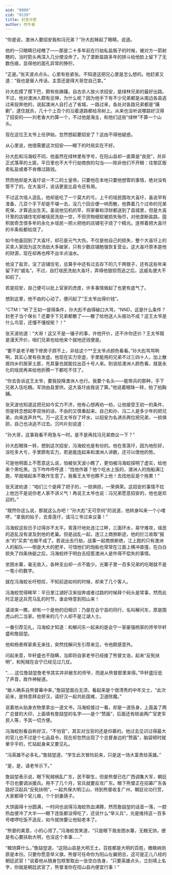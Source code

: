 ```yaml
---
aid: "0008"
zid: "0139"
title: 封官许愿
author: 吹牛者
---
```


“你是说，澳洲人要招安我和冯兄弟？”孙大彪眯起了眼睛，说道。

他的一只眼睛已经瞎了――那是二十多年前在行劫私盐贩子的时候，被对方一箭射瞎的，当时箭头再深入几分便没命了。为了垄断盐路多年的拼斗给他脸上留下了无数伤痕，显得他的面孔异常的狰狞。

“正是。”张天波点点头。心里有些紧张。不知道这把兄心里是怎么想的。他赶紧又道：“我也是替人传话，主意还是得大哥您自己拿。”

孙大彪摸了摸下巴，颇有些踌躇。自古杀人放火求招安，是绿林兄弟的最好出路。不过，他对澳洲人颇有忌惮，为什么呢？因为他手下有不少兄弟都是从南边各县逃过来投奔他的，说起澳洲人自打占了省城，一路过来，各处对各路兄弟都是“痛剿”，逮住就杀，几十个上百个的沿着道路都给吊树上。从来也没听说哪路好汉得了招安的――刘老香大约算一个，不过他是海主，和他们这些“绿林”不算一个山头。

现在这位王太爷上任伊始，忽然想起要招安了？这由不得他疑惑。

从心里说，他很需要这次招安――眼下的时局实在不好。

孙大彪和冯海蛟不同，他虽然在绿林里有字号，在阳山县却一直算是“良民”，并非正式落草的土匪。平日里也不大干行劫商旅的勾当――除非他们不开眼：往黎区贩卖私盐或者不肯缴过路钱。

然而他却是大崀圩说一不二的土皇帝。只要他在本地只要他想管的事情，绝对没有管不了的。在大崀圩，说话更是比县令还有用。

不过这次瑶人造乱，他却是吃了一个莫大的亏。上千的瑶民围攻大崀圩，虽说早有准备，几百个手下却是不堪一击，没几个回合便一哄而散，他靠着几个过命的兄弟死保，才算逃出生天。虽说他见机的早，将家眷和浮财都送到了县城里，但是大崀圩里的店铺住宅却被瑶民洗劫一空，不但货物细软被损失殆尽，对他垄断盐路，囤积居奇含恨多年的永化乡瑶民一把火把他的店铺宅子烧了个精光。连带着把大崀圩的半条街都给烧了。

如今他虽回到了大崀圩，却已是元气大伤。不仅是他自己的损失，整个大崀圩上的买卖人家因为这次浩劫大多破家，只有少数店铺勉强恢复营业。这大崀圩原本是他的财源，现在却再也榨不出半点油水。

他没了盐货，没了店铺住宅，总算手中还有过去存下的几千两银子，还有这些年来留下的“威名”。不过，自打瑶民洗劫大崀圩，弄得他狼狈而逃之后，这威名便大不如前了。

若是招安，自己便可以批上官家的虎皮，许多事情做起了也更有底气了。

想到这里，他不由的心动了。便问起了“王太爷出得价钱”。

“CTM！”听了王初一提得条件，孙大彪不由得破口大骂，“NND，这是什么条件？封老子当个保长？还要手下兄弟都散了――散了给他送人头报功不成？这王太爷是什么鸟官，还懂不懂规矩？！”

张天波劝道：“大哥！这又不是一锤子的事，许他开价，还不许你还价？王太爷既是漫天开价，咱们兄弟也给他来个就地还钱便是。

“要不是老子眼下修房子顾不上，非给这个\*\*王太爷点颜色看看。”孙大彪骂骂咧咧，其实心里有些发虚。他现在实力空虚，手里能用的兄弟不过三四十人，加上散居四乡的居家土匪，充其量也就能拉出百十号人来。别说给澳洲人颜色看，就是永化的瑶民再来给他折腾一下都吃不住了。

“你去告诉这王太爷，要我投降澳洲人也行。我要个名头――能带兵的那种，手下兄弟入伍吃粮。军饷由县里供。这大崀圩由我说了算。”他说着眼珠一转，拍了拍胸脯。

张天波也知道这把兄如今实力不济，他有心想再劝一劝，让他接受王初一的条件，但是转念想起李双快的话，不由的又慎重起来。自己和孙、冯二人是多少年的把兄弟，向来连声共气。万一这王太爷存了坏水，以招安为名诱杀两位把兄弟，一损俱损，自己也决逃不过去。沉吟片刻说道：

“孙大哥，这事我看不用急与一时。是不是再找冯兄弟商议一下？”

孙大彪眼珠一转，想到这次招安，冯海蛟也是有份的。他在青莲圩，因为地形好，没吃多大亏，手里颇有实力，若是能连起来和澳洲人讲数，还可以借他的势。

可是他明面上不愿意这么说，怕被张天波小瞧了，更怕被冯海蛟探明了虚实，给他来个黑吃黑。当下咋咋呼呼道：“找他作甚？他个吃水上饭的，澳洲人的炮船满江跑，早就缩起来不敢作生意了。我看王太爷也瞧不上他！去找他反是个拖累！”

张天波劝道：“咱们三个是拜了把子的，一损俱损，一荣俱荣。这招安的事情不拉上他岂不是说你老人家不讲义气！再说王太爷也说：冯兄弟愿意招安的，他也是欢迎的。”

“既然你这么说，那就这么办吧！”孙大彪“无可奈何”的说道，他转身叫来一个小喽啰，“拿我的帖子，去青莲圩，请冯三爷过来议事！”

冯海蛟这些日子过得亦不太平。青莲圩地处连江江畔，三面环水，易守难攻，瑶民的造乱没有波及到他的老巢。但是战乱一起，连江上商旅断迹，他的拦江收取“报水”的“买卖”也做不成了。若说出去行劫，战事一起商旅断绝，江上跑的只有澳洲人的船队――倒是大大的肥羊，可惜他们的炮船也常常在江面上横冲直撞，在白白损失了四条快艇之后，冯海蛟终于明白去招惹澳洲人是件得不偿失的事情。

坐困水寨，毫无收入，各种支出却一点不能少。光寨子里一百多兄弟的吃喝就不是一笔小的数字。

就在冯海蛟长吁短叹，不知前途如何的时候，却来了几个客人。

冯海蛟觉得稀罕：平日里江湖好汉来投奔或者过路的时候拜个码头是常事，然而此时正是这兵荒马乱的时节，谁会特意到阳山来！

请进来一瞧，却有一个是他的旧相识：乃是在会宁县的同行，名叫解问东，原是围虎山的二当家。他带来的几个人却不是江湖人士。

一番引荐见礼，冯海蛟才知道：和解问东一起来的是会宁一家豪强杨家的师爷毕轩盛和詹喆堃。

他和杨景辉家素无来往，突然找解问东引荐来见，令他颇感意外。

问起来意，毕轩盛也不隐瞒，当即将自家老爷已经接了熊督文诰，起来“反髡扶明”，和髡贼在会宁已经见过几仗。

“……这位詹喆堃詹老爷其实并非敝东的师爷，而是从熊督那里来得。”毕轩盛压低了声音，故作神秘道。

“敝人确系自熊督幕中来，”詹喆堃面白无须，看起来是个很清秀的中年文士，“此次前来，是特意拜会好汉，请好汉一起共赴国难，卫道除魔。”

说着他从贴身衣物里拿出一道文书，冯海蛟接过一看，却是一道告身，上面盖了两广总督的大印，上面填有詹喆堃的名字――是个“赞画”，后面还有晓谕两广官吏军民人等，予其一切方便。

冯海蛟别看自称好汉，“不怕官”，其实对当官的还是仰慕的。他过去见识过得最大的官儿也不过是个七品县令，现在却忽然出现了个总督身边的“赞画”，脑袋顿时就晕乎乎的，忙站起身来又要见礼。

“冯英雄不必多礼，”詹喆堃道，“学生此次冒险前来，只是送一场大富贵给英雄。”

“是，是，请老爷示下。”

詹喆堃表示说，眼下髡贼祸乱广东，民不聊生，但是熊督已在广西调集大军，朝廷不日也要调派援兵。用不了几个月，官兵就要反攻广东。眼下熊督正在招募广东各路好汉起兵“反髡扶明”，一起共保大明江山，待到熊督收复广州，朝廷论功行赏，大家都得个官儿做，个个封妻荫子。

大饼画得十分圆满，一时间也说得冯海蛟热血沸腾，然而詹喆堃的话音一落，一腔热血便冷了大半――眼下连饭都没得吃了，还说什么“举义兵”，光是维持这一百多号喽啰吃饭不造反，如今就快要让他贴老本了。

“熊督的美意，小的心领了。”冯海蛟苦笑道，“只是眼下我坐困水寨，无粮无饷，便是有心要扶助大明，也没这个本事……”

“粮饷算什么，”詹喆堃道，“这阳山县是大明王土，百姓都是大明的百姓，缴粮纳饷原是本份。只要你愿意举义旗，熊督可任命你为阳山左翼把总，这可是正儿八经的朝廷武官！”说着他从随身包袱里取出一张空白告身，“只要英雄点头，立刻填上名字，你就是朝廷武官了，熊督准你在阳山县内便宜行事！”
